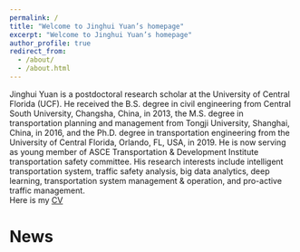 ```yaml
---
permalink: /
title: "Welcome to Jinghui Yuan’s homepage"
excerpt: "Welcome to Jinghui Yuan’s homepage"
author_profile: true
redirect_from: 
  - /about/
  - /about.html
---
```


Jinghui Yuan is a postdoctoral research scholar at the University of Central Florida (UCF). He received the B.S. degree in civil engineering from Central South University, Changsha, China, in 2013, the M.S. degree in transportation planning and management from Tongji University, Shanghai, China, in 2016, and the Ph.D. degree in transportation engineering from the University of Central Florida, Orlando, FL, USA, in 2019. He is now serving as young member of ASCE Transportation & Development Institute transportation safety committee. His research interests include intelligent transportation system, traffic safety analysis, big data analytics, deep learning, transportation system management & operation, and pro-active traffic management.\
Here is my [CV](https://drive.google.com/file/d/1k8mMdNE3PKmxX1ekBiiNz3vomPWG_UVf/view?usp=sharing)


News
======
